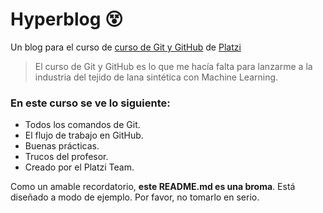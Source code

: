 # Hyperblog 😵
Un blog para el curso de [curso de Git y GitHub](https://platzi.com/cursos/git-github/) de [Platzi](https://www.platzi.com)
> El curso de Git y GitHub es lo que me hacía falta para lanzarme a la industria del tejido de lana sintética con Machine Learning.

### En este curso se ve lo siguiente:
* Todos los comandos de Git.
* El flujo de trabajo en GitHub.
* Buenas prácticas.
* Trucos del profesor.
* Creado por el Platzi Team.

Como un amable recordatorio, **este README.md es una broma**. Está diseñado a modo de ejemplo. Por favor, no tomarlo en serio.
